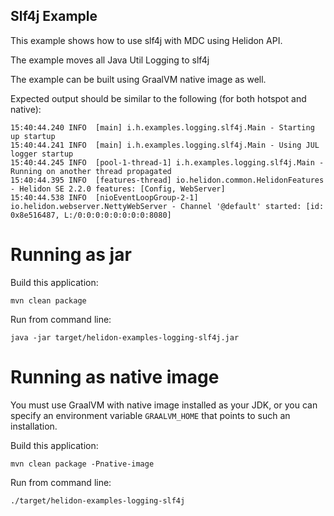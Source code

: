 Slf4j Example
---

This example shows how to use slf4j with MDC
 using Helidon API.

The example moves all Java Util Logging to slf4j
 
The example can be built using GraalVM native image as well.

Expected output should be similar to the following (for both hotspot and native):
```text
15:40:44.240 INFO  [main] i.h.examples.logging.slf4j.Main - Starting up startup
15:40:44.241 INFO  [main] i.h.examples.logging.slf4j.Main - Using JUL logger startup
15:40:44.245 INFO  [pool-1-thread-1] i.h.examples.logging.slf4j.Main - Running on another thread propagated
15:40:44.395 INFO  [features-thread] io.helidon.common.HelidonFeatures - Helidon SE 2.2.0 features: [Config, WebServer]
15:40:44.538 INFO  [nioEventLoopGroup-2-1] io.helidon.webserver.NettyWebServer - Channel '@default' started: [id: 0x8e516487, L:/0:0:0:0:0:0:0:0:8080]
```

# Running as jar

Build this application:
```shell script
mvn clean package
```

Run from command line:
```shell script
java -jar target/helidon-examples-logging-slf4j.jar
```

# Running as native image
You must use GraalVM with native image installed as your JDK,
or you can specify an environment variable `GRAALVM_HOME` that points
to such an installation.

Build this application:
```shell script
mvn clean package -Pnative-image
```

Run from command line:
```shell script
./target/helidon-examples-logging-slf4j
```
